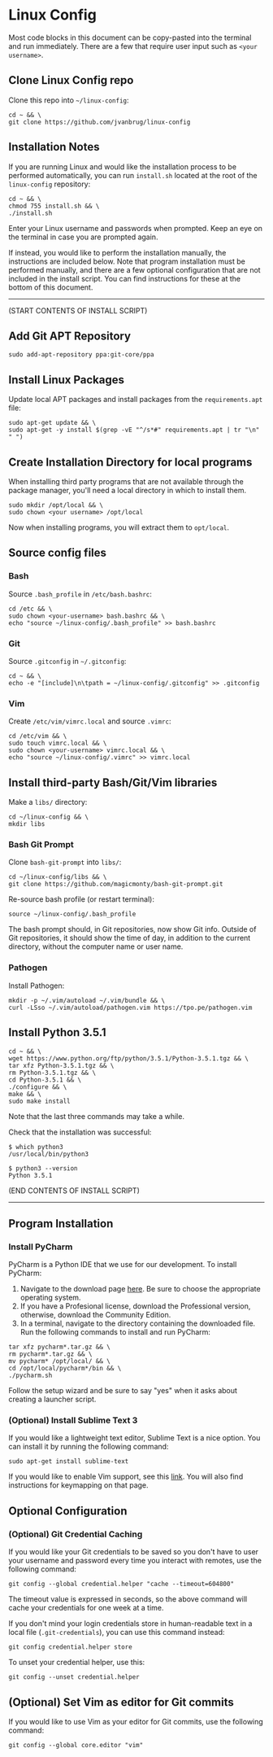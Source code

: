# Linux Config

Most code blocks in this document can be copy-pasted into the terminal and run immediately. There are a few that require user input such as `<your username>`. 

## Clone Linux Config repo

Clone this repo into `~/linux-config`:

```
cd ~ && \
git clone https://github.com/jvanbrug/linux-config
```

## Installation Notes

If you are running Linux and would like the installation process to be performed automatically, you can run `install.sh` located at the root of the `linux-config` repository:

```
cd ~ && \
chmod 755 install.sh && \
./install.sh
```

Enter your Linux username and passwords when prompted. Keep an eye on the terminal in case you are prompted again.

If instead, you would like to perform the installation manually, the instructions are included below. Note that program installation must be performed manually, and there are a few optional configuration that are not included in the install script. You can find instructions for these at the bottom of this document.

---

(START CONTENTS OF INSTALL SCRIPT)

## Add Git APT Repository

```
sudo add-apt-repository ppa:git-core/ppa
```

## Install Linux Packages

Update local APT packages and install packages from the `requirements.apt` file:

```
sudo apt-get update && \
sudo apt-get -y install $(grep -vE "^/s*#" requirements.apt | tr "\n" " ")
```

## Create Installation Directory for local programs

When installing third party programs that are not available through the package manager, you'll need a local directory in which to install them. 

```
sudo mkdir /opt/local && \
sudo chown <your username> /opt/local
```

Now when installing programs, you will extract them to `opt/local`.

## Source config files

### Bash

Source `.bash_profile` in `/etc/bash.bashrc`:

```
cd /etc && \
sudo chown <your-username> bash.bashrc && \
echo "source ~/linux-config/.bash_profile" >> bash.bashrc
```

### Git

Source `.gitconfig` in `~/.gitconfig`:

```
cd ~ && \
echo -e "[include]\n\tpath = ~/linux-config/.gitconfig" >> .gitconfig
```

### Vim

Create `/etc/vim/vimrc.local` and source `.vimrc`:

```
cd /etc/vim && \
sudo touch vimrc.local && \
sudo chown <your-username> vimrc.local && \
echo "source ~/linux-config/.vimrc" >> vimrc.local
```

## Install third-party Bash/Git/Vim libraries

Make a `libs/` directory:

```
cd ~/linux-config && \
mkdir libs
```

### Bash Git Prompt

Clone `bash-git-prompt` into `libs/`:

```
cd ~/linux-config/libs && \
git clone https://github.com/magicmonty/bash-git-prompt.git
```

Re-source bash profile (or restart terminal):

```
source ~/linux-config/.bash_profile
```

The bash prompt should, in Git repositories, now show Git info.
Outside of Git repositories, it should show the time of day,
in addition to the current directory, without the computer name or user name.

### Pathogen

Install Pathogen:

```
mkdir -p ~/.vim/autoload ~/.vim/bundle && \
curl -LSso ~/.vim/autoload/pathogen.vim https://tpo.pe/pathogen.vim
```

## Install Python 3.5.1

```
cd ~ && \
wget https://www.python.org/ftp/python/3.5.1/Python-3.5.1.tgz && \
tar xfz Python-3.5.1.tgz && \
rm Python-3.5.1.tgz && \
cd Python-3.5.1 && \
./configure && \
make && \
sudo make install
```

Note that the last three commands may take a while. 

Check that the installation was successful:

```
$ which python3 
/usr/local/bin/python3

$ python3 --version
Python 3.5.1
```

(END CONTENTS OF INSTALL SCRIPT)

---

## Program Installation

### Install PyCharm

PyCharm is a Python IDE that we use for our development. To install PyCharm:
1. Navigate to the download page [here](https://www.jetbrains.com/pycharm/download/#tabs_1=linux). Be sure to choose the appropriate operating system. 
2. If you have a Profesional license, download the Professional version, otherwise, download the Community Edition.
3. In a terminal, navigate to the directory containing the downloaded file. Run the following commands to install and run PyCharm:

```
tar xfz pycharm*.tar.gz && \
rm pycharm*.tar.gz && \
mv pycharm* /opt/local/ && \
cd /opt/local/pycharm*/bin && \
./pycharm.sh
```

Follow the setup wizard and be sure to say "yes" when it asks about creating a launcher script. 

### (Optional) Install Sublime Text 3

If you would like a lightweight text editor, Sublime Text is a nice option. You can install it by running the following command:

```
sudo apt-get install sublime-text
```

If you would like to enable Vim support, see this [link](https://www.sublimetext.com/docs/3/vintage.html). You will also find instructions for keymapping on that page. 

## Optional Configuration

### (Optional) Git Credential Caching

If you would like your Git credentials to be saved so you don't have to user your username and password every time you interact with remotes, use the following command:

```
git config --global credential.helper "cache --timeout=604800"
```

The timeout value is expressed in seconds, so the above command will cache your credentials for one week at a time. 

If you don't mind your login credentials store in human-readable text in a local file (`.git-credentials`), you can use this command instead:

```
git config credential.helper store
```

To unset your credential helper, use this:

```
git config --unset credential.helper
```

## (Optional) Set Vim as editor for Git commits

If you would like to use Vim as your editor for Git commits, use the following command:

```
git config --global core.editor "vim"
```
